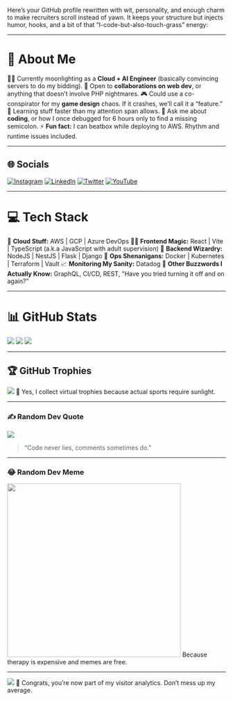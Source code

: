 Here’s your GitHub profile rewritten with wit, personality, and enough charm to make recruiters scroll instead of yawn. It keeps your structure but injects humor, hooks, and a bit of that “I-code-but-also-touch-grass” energy:

---

# 💫 About Me

👨‍💻 Currently moonlighting as a **Cloud + AI Engineer** (basically convincing servers to do my bidding).
🤝 Open to **collaborations on web dev**, or anything that doesn’t involve PHP nightmares.
🎮 Could use a co-conspirator for my **game design** chaos. If it crashes, we’ll call it a “feature.”
🌱 Learning stuff faster than my attention span allows.
💬 Ask me about **coding**, or how I once debugged for 6 hours only to find a missing semicolon.
⚡ **Fun fact:** I can beatbox while deploying to AWS. Rhythm and runtime issues included.

---

## 🌐 Socials

[![Instagram](https://img.shields.io/badge/Instagram-%23E4405F.svg?logo=Instagram\&logoColor=white)](https://instagram.com/ph0rgasm)
[![LinkedIn](https://img.shields.io/badge/LinkedIn-%230077B5.svg?logo=linkedin\&logoColor=white)](https://linkedin.com/in/chirag-phor)
[![Twitter](https://img.shields.io/badge/Twitter-%231DA1F2.svg?logo=Twitter\&logoColor=white)](https://twitter.com/ph0rgasm)
[![YouTube](https://img.shields.io/badge/YouTube-%23FF0000.svg?logo=YouTube\&logoColor=white)](https://youtube.com/@chirag-phor)

---

# 💻 Tech Stack

🥽 **Cloud Stuff:** AWS | GCP | Azure DevOps
👨‍🍳 **Frontend Magic:** React | Vite | TypeScript (a.k.a JavaScript with adult supervision)
🧠 **Backend Wizardry:** NodeJS | NestJS | Flask | Django
🐳 **Ops Shenanigans:** Docker | Kubernetes | Terraform | Vault
📈 **Monitoring My Sanity:** Datadog
🧬 **Other Buzzwords I Actually Know:** GraphQL, CI/CD, REST, "Have you tried turning it off and on again?"

---

# 📊 GitHub Stats

![](https://github-readme-stats.vercel.app/api?username=cph0r\&theme=dark\&hide_border=false\&include_all_commits=true\&count_private=true)
![](https://github-readme-streak-stats.herokuapp.com/?user=cph0r\&theme=dark\&hide_border=false)
![](https://github-readme-stats.vercel.app/api/top-langs/?username=cph0r\&theme=dark\&hide_border=false\&include_all_commits=true\&count_private=true\&layout=compact)

---

## 🏆 GitHub Trophies

![](https://github-profile-trophy.vercel.app/?username=cph0r\&theme=radical\&no-frame=false\&no-bg=false\&margin-w=4)
🫡 Yes, I collect virtual trophies because actual sports require sunlight.

---

### ✍️ Random Dev Quote

![](https://quotes-github-readme.vercel.app/api?type=horizontal\&theme=radical)

> “Code never lies, comments sometimes do.”

---

### 😂 Random Dev Meme

<img src='https://randommeme-five.vercel.app/' style="height: 400px;"/>  
Because therapy is expensive and memes are free.  

---

[![](https://visitcount.itsvg.in/api?id=cph0r\&icon=0\&color=0)](https://visitcount.itsvg.in)
👀 Congrats, you’re now part of my visitor analytics. Don’t mess up my average.
